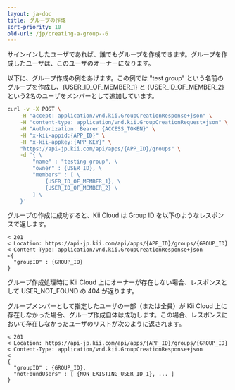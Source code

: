```yaml
---
layout: ja-doc
title: グループの作成
sort-priority: 10
old-url: /jp/creating-a-group--6
---
```

サインインしたユーザであれば、誰でもグループを作成できます。グループを作成したユーザは、このユーザのオーナーになります。

以下に、グループ作成の例をあげます。この例では "test group" という名前のグループを作成し、{USER\_ID\_OF\_MEMBER\_1} と {USER\_ID\_OF\_MEMBER\_2} という2名のユーザをメンバーとして追加しています。

```sh
curl -v -X POST \
    -H "accept: application/vnd.kii.GroupCreationResponse+json" \
    -H "content-type: application/vnd.kii.GroupCreationRequest+json" \
    -H "Authorization: Bearer {ACCESS_TOKEN}" \
    -H "x-kii-appid:{APP_ID}" \
    -H "x-kii-appkey:{APP_KEY}" \
    "https://api-jp.kii.com/api/apps/{APP_ID}/groups" \
    -d '{ \
        "name" : "testing group", \
        "owner" : {USER_ID}, \
        "members" : [ \
            {USER_ID_OF_MEMBER_1}, \
            {USER_ID_OF_MEMBER_2} \
        ] \
    }'
```

グループの作成に成功すると、Kii Cloud は Group ID を以下のようなレスポンスで返します。

```
< 201
< Location: https://api-jp.kii.com/api/apps/{APP_ID}/groups/{GROUP_ID} 
< Content-Type: application/vnd.kii.GroupCreationResponse+json
<{
  "groupID" : {GROUP_ID}
}
```

グループ作成処理時に Kii Cloud 上にオーナーが存在しない場合、レスポンスとして USER\_NOT\_FOUND の 404 が返ります。

グループメンバーとして指定したユーザの一部（または全員）が Kii Cloud 上に存在しなかった場合、グループ作成自体は成功します。この場合、レスポンスにおいて存在しなかったユーザのリストが次のように返されます。

```
< 201
< Location: https://api-jp.kii.com/api/apps/{APP_ID}/groups/{GROUP_ID}
< Content-Type: application/vnd.kii.GroupCreationResponse+json
<
{
  "groupID" : {GROUP_ID},
  "notFoundUsers" : [ {NON_EXISTING_USER_ID_1}, ... ] 
}
```
